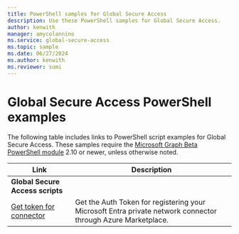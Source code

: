 ```yaml
---
title: PowerShell samples for Global Secure Access
description: Use these PowerShell samples for Global Secure Access.
author: kenwith
manager: amycolannino
ms.service: global-secure-access
ms.topic: sample
ms.date: 06/27/2024
ms.author: kenwith
ms.reviewer: sumi
---
```


# Global Secure Access PowerShell examples

The following table includes links to PowerShell script examples for Global Secure Access. These samples require the [Microsoft Graph Beta PowerShell module](/powershell/microsoftgraph/installation) 2.10 or newer, unless otherwise noted.


| Link | Description |
|---|---|
|**Global Secure Access scripts**||
| [Get token for connector](scripts/powershell-get-token.md) | Get the Auth Token for registering your Microsoft Entra private network connector through Azure Marketplace. |

